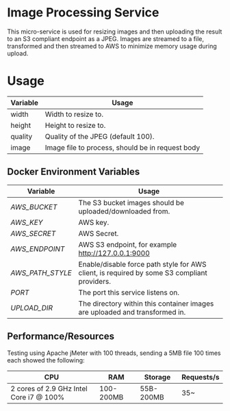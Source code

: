 # Image Processing Service
This micro-service is used for resizing images and then uploading the result to an S3 compliant endpoint as a JPEG.
Images are streamed to a file, transformed and then streamed to AWS to minimize memory usage during upload.

# Usage
| Variable  | Usage |
| ------------- | ------------- |
| width | Width to resize to. |
| height | Height to resize to. |
| quality | Quality of the JPEG (default 100). |
| image | Image file to process, should be in request body |

## Docker Environment Variables
| Variable  | Usage |
| ------------- | ------------- |
| *AWS_BUCKET*      | The S3 bucket images should be uploaded/downloaded from. |
| *AWS_KEY*         | AWS key.  |
| *AWS_SECRET*        | AWS Secret.  |
| *AWS_ENDPOINT*      | AWS S3 endpoint, for example http://127.0.0.1:9000  |
| *AWS_PATH_STYLE*    | Enable/disable force path style for AWS client, is required by some S3 compliant providers.  |
| *PORT*  | The port this service listens on.  |
| *UPLOAD_DIR*  | The directory within this container images are uploaded and transformed in.  |

## Performance/Resources
Testing using Apache jMeter with 100 threads, sending a 5MB file 100 times each showed the following:

| CPU | RAM | Storage | Requests/s |
| ------------- | ------------- | ------------- | ------------- |
|  2 cores of 2.9 GHz Intel Core i7 @ 100% | 100-200MB | 55B-200MB | 35~ |